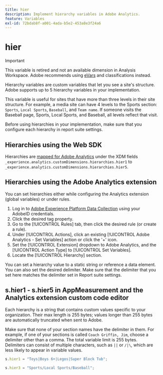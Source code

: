 ```yaml
---
title: hier
description: Implement hierarchy variables in Adobe Analytics.
feature: Variables
exl-id: 72bdab8f-a001-4ada-b5e2-453a8e3f24a6
---
```

# hier

>[!IMPORTANT]
>
>This variable is retired and not an available dimension in Analysis Workspace. Adobe recommends using [eVars](evar.md) and classifications instead.

Hierarchy variables are custom variables that let you see a site's structure. Adobe supports up to 5 hierarchy variables in your implementation.

This variable is useful for sites that have more than three levels in their site structure. For example, a media site can have 4 levels to the Sports section: `Sports`, `Local Sports`, `Baseball`, and `Team name`. If someone visits the Baseball page, Sports, Local Sports, and Baseball, all levels reflect that visit.

Before using hierarchies in your implementation, make sure that you configure each hierarchy in report suite settings.

## Hierarchies using the Web SDK

Hierarchies are [mapped for Adobe Analytics](https://experienceleague.adobe.com/docs/analytics/implementation/aep-edge/variable-mapping.html) under the XDM fields `_experience.analytics.customDimensions.hierarchies.hier1` to `_experience.analytics.customDimensions.hierarchies.hier5`.

## Hierarchies using the Adobe Analytics extension

You can set hierarchies either while configuring the Analytics extension (global variables) or under rules.

1. Log in to [Adobe Experience Platform Data Collection](https://experience.adobe.com/data-collection) using your AdobeID credentials.
2. Click the desired tag property.
3. Go to the [!UICONTROL Rules] tab, then click the desired rule (or create a rule).
4. Under [!UICONTROL Actions], click an existing [!UICONTROL Adobe Analytics - Set Variables] action or click the '+' icon.
5. Set the [!UICONTROL Extension] dropdown to Adobe Analytics, and the [!UICONTROL Action Type] to [!UICONTROL Set Variables].
6. Locate the [!UICONTROL Hierarchy] section.

You can set a hierarchy value to a static string or reference a data element. You can also set the desired delimiter. Make sure that the delimiter that you set here matches the delimiter set in Report suite settings.

## s.hier1 - s.hier5 in AppMeasurement and the Analytics extension custom code editor

Each hierarchy is a string that contains custom values specific to your organization. Their max length is 255 bytes; values longer than 255 bytes are automatically truncated when sent to Adobe.

Make sure that none of your section names have the delimiter in them. For example, if one of your sections is called `Coach Griffin, Jim`, choose a delimiter other than a comma. The total variable limit is 255 bytes. Delimiters can consist of multiple characters, such as `||` or `/|\`, which are less likely to appear in variable values.

```js
s.hier1 = "Toys|Boys 6+|Legos|Super Block Tub";

s.hier3 = "Sports/Local Sports/Baseball";
```
